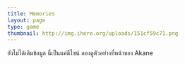 ```yaml
---
title: Memories
layout: page
type: game
thumbnail: http://img.ihere.org/uploads/151cf59c71.png
---
```

ยังไม่ได้เติมข้อมูล นี่เป็นแค่ดีไซน์ ลองดูตัวอย่างที่หน้าของ Akane
